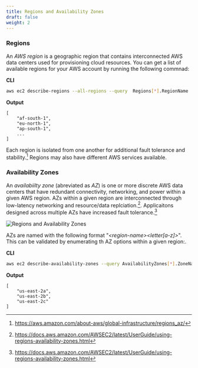 ```yaml
---
title: Regions and Availability Zones
draft: false
weight: 2
---
```


### Regions

An _AWS region_ is a geographic region that contains interconnected AWS data centers used for provisioning cloud resources. You can get a list of available regions for your AWS account by running the following commnad:

**CLI**
```sh
aws ec2 describe-regions --all-regions --query  Regions[*].RegionName
```
**Output**
```
[
    "af-south-1",
    "eu-north-1",
    "ap-south-1",
    ...
]
```

Each region is isolated from one another for additional fault tolerance and stability.[^1] Regions may also have 
different AWS services available. 

### Availability Zones

An _availabiilty zone_ (abreviated as _AZ_) is one or more discrete AWS data centers that have redundant connectivity, networking, and power within a given AWS region. AZs within a given region are interconnected through low-latency networking and resource/data replciation.[^2]. Applicaitons designed across multiple AZs have increased fault tolerance.[^2]

![Regions and Availability Zones](/images/aws/regions.png)

AZs are named with the following format "_\<region-name\>\<letter[a-z]\>_". This can be validated by enumerating th AZ options within a given region:.

**CLI**
```sh
aws ec2 describe-availability-zones --query AvailabilityZones[*].ZoneName --region us-east-2
```
**Output**
```
[
    "us-east-2a",
    "us-east-2b",
    "us-east-2c"
]
```

[^1]: https://aws.amazon.com/about-aws/global-infrastructure/regions_az/
[^2]: https://docs.aws.amazon.com/AWSEC2/latest/UserGuide/using-regions-availability-zones.html